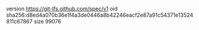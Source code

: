 version https://git-lfs.github.com/spec/v1
oid sha256:d8ed4a070b36e1f4a3de0446a8b42246eacf2e87a91c54371e13524811c67867
size 99076
